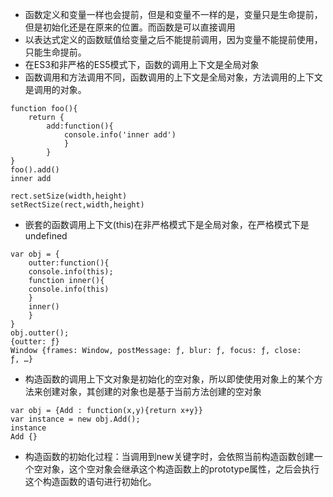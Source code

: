 - 函数定义和变量一样也会提前，但是和变量不一样的是，变量只是生命提前，但是初始化还是在原来的位置。而函数是可以直接调用
- 以表达式定义的函数赋值给变量之后不能提前调用，因为变量不能提前使用，只能生命提前。
- 在ES3和非严格的ES5模式下，函数的调用上下文是全局对象
- 函数调用和方法调用不同，函数调用的上下文是全局对象，方法调用的上下文是调用的对象。
```
function foo(){
	return {
		add:function(){
			console.info('inner add')
			}
		}
}
foo().add()
inner add
```

```
rect.setSize(width,height)
setRectSize(rect,width,height)
```

- 嵌套的函数调用上下文(this)在非严格模式下是全局对象，在严格模式下是undefined
```
var obj = {
	outter:function(){
	console.info(this); 
	function inner(){
	console.info(this)
	} 
	inner()
	}
}
obj.outter();
{outter: ƒ}
Window {frames: Window, postMessage: ƒ, blur: ƒ, focus: ƒ, close: ƒ, …}
```

- 构造函数的调用上下文对象是初始化的空对象，所以即使使用对象上的某个方法来创建对象，其创建的对象也是基于当前方法创建的空对象
```
var obj = {Add : function(x,y){return x+y}}
var instance = new obj.Add();
instance
Add {}
```

- 构造函数的初始化过程：当调用到new关键字时，会依照当前构造函数创建一个空对象，这个空对象会继承这个构造函数上的prototype属性，之后会执行这个构造函数的语句进行初始化。